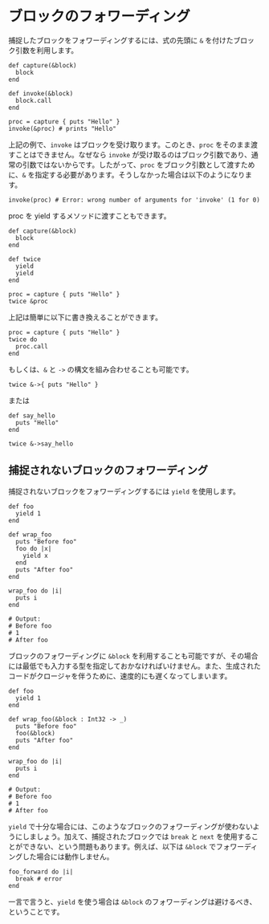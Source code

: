 # ブロックのフォワーディング

捕捉したブロックをフォワーディングするには、式の先頭に `&` を付けたブロック引数を利用します。

```crystal
def capture(&block)
  block
end

def invoke(&block)
  block.call
end

proc = capture { puts "Hello" }
invoke(&proc) # prints "Hello"
```

上記の例で、`invoke` はブロックを受け取ります。このとき、`proc` をそのまま渡すことはできません。なぜなら `invoke` が受け取るのはブロック引数であり、通常の引数ではないからです。したがって、`proc` をブロック引数として渡すために、`&` を指定する必要があります。そうしなかった場合は以下のようになります。

```crystal
invoke(proc) # Error: wrong number of arguments for 'invoke' (1 for 0)
```

proc を yield するメソッドに渡すこともできます。

```crystal
def capture(&block)
  block
end

def twice
  yield
  yield
end

proc = capture { puts "Hello" }
twice &proc
```

上記は簡単に以下に書き換えることができます。

```crystal
proc = capture { puts "Hello" }
twice do
  proc.call
end
```

もしくは、`&` と `->` の構文を組み合わせることも可能です。

```crystal
twice &->{ puts "Hello" }
```

または

```crystal
def say_hello
  puts "Hello"
end

twice &->say_hello
```

## 捕捉されないブロックのフォワーディング

捕捉されないブロックをフォワーディングするには `yield` を使用します。

```crystal
def foo
  yield 1
end

def wrap_foo
  puts "Before foo"
  foo do |x|
    yield x
  end
  puts "After foo"
end

wrap_foo do |i|
  puts i
end

# Output:
# Before foo
# 1
# After foo
```

ブロックのフォワーディングに `&block` を利用することも可能ですが、その場合には最低でも入力する型を指定しておかなければいけません。また、生成されたコードがクロージャを伴うために、速度的にも遅くなってしまいます。

```crystal
def foo
  yield 1
end

def wrap_foo(&block : Int32 -> _)
  puts "Before foo"
  foo(&block)
  puts "After foo"
end

wrap_foo do |i|
  puts i
end

# Output:
# Before foo
# 1
# After foo
```

`yield` で十分な場合には、このようなブロックのフォワーディングが使わないようにしましょう。加えて、捕捉されたブロックでは `break` と `next` を使用することができない、という問題もあります。例えば、以下は `&block` でフォワーディングした場合には動作しません。

```crystal
foo_forward do |i|
  break # error
end
```

一言で言うと、`yield` を使う場合は `&block` のフォワーディングは避けるべき、ということです。
